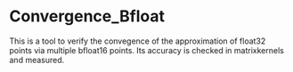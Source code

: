 # Convergence_Bfloat
This is a tool to verify the convegence of the approximation of float32 points via multiple bfloat16 points. Its accuracy is checked in matrixkernels and measured. 